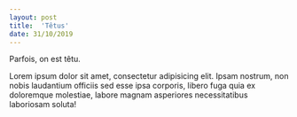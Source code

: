 ```yaml
---
layout: post
title:  'Têtus'
date: 31/10/2019
---
```


Parfois, on est têtu.

Lorem ipsum dolor sit amet, consectetur adipisicing elit. Ipsam nostrum, non nobis laudantium officiis sed esse ipsa corporis, libero fuga quia ex doloremque molestiae, labore magnam asperiores necessitatibus laboriosam soluta!